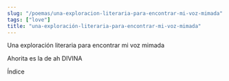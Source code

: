 ```yaml
---
slug: "/poemas/una-exploracion-literaria-para-encontrar-mi-voz-mimada"
tags: ["love"]
title: "una-exploración-literaria-para-encontrar-mi-voz-mimada"
---
```

Una exploración literaria para encontrar mi voz mimada

Ahorita es la de ah                                         DIVINA

Índice